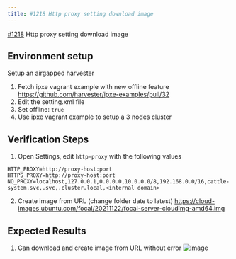 ```yaml
---
title: #1218 Http proxy setting download image	
---
```


[#1218](https://github.com/harvester/harvester/issues/1218) Http proxy setting download image

## Environment setup
Setup an airgapped harvester
1. Fetch ipxe vagrant example with new offline feature
https://github.com/harvester/ipxe-examples/pull/32 
2. Edit the setting.xml file
3. Set offline: `true`
4. Use ipxe vagrant example to setup a 3 nodes cluster


## Verification Steps
1. Open Settings, edit `http-proxy` with the following values
```
HTTP_PROXY=http://proxy-host:port
HTTPS_PROXY=http://proxy-host:port
NO_PROXY=localhost,127.0.0.1,0.0.0.0,10.0.0.0/8,192.168.0.0/16,cattle-system.svc,.svc,.cluster.local,<internal domain>
```
2. Create image from URL (change folder date to latest)
https://cloud-images.ubuntu.com/focal/20211122/focal-server-cloudimg-amd64.img 

## Expected Results
1. Can download and create image from URL without error
![image](https://user-images.githubusercontent.com/29251855/142995879-65d085ed-1e95-4cbc-af7f-d4017cd2ec8f.png)
